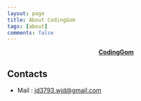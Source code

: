 ```yaml
---
layout: page
title: About CodingGom
tags: [about]
comments: false
---
```

    
<center><a href="http://CodingGom.github.io/Moon"><b>CodingGom</b></a></center>

## Contacts
* Mail : jd3793.wjd@gmail.com
